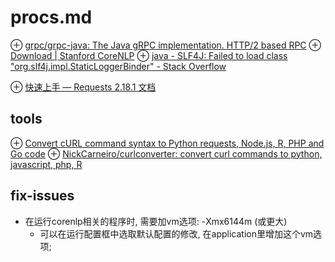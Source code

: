 # procs.md
⊕ [grpc/grpc-java: The Java gRPC implementation. HTTP/2 based RPC](https://github.com/grpc/grpc-java)
⊕ [Download | Stanford CoreNLP](https://stanfordnlp.github.io/CoreNLP/download.html)
⊕ [java - SLF4J: Failed to load class "org.slf4j.impl.StaticLoggerBinder" - Stack Overflow](https://stackoverflow.com/questions/7421612/slf4j-failed-to-load-class-org-slf4j-impl-staticloggerbinder)

⊕ [快速上手 — Requests 2.18.1 文档](http://docs.python-requests.org/zh_CN/latest/user/quickstart.html)

## tools
⊕ [Convert cURL command syntax to Python requests, Node.js, R, PHP and Go code](https://curl.trillworks.com/)
⊕ [NickCarneiro/curlconverter: convert curl commands to python, javascript, php, R](https://github.com/NickCarneiro/curlconverter)

## fix-issues
+ 在运行corenlp相关的程序时, 需要加vm选项: -Xmx6144m (或更大)
    + 可以在运行配置框中选取默认配置的修改, 在application里增加这个vm选项;


